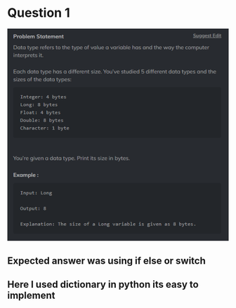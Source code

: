 # Question 1

![Question](Q1.png)

## Expected answer was using if else or switch

## Here I used dictionary in python its easy to implement
